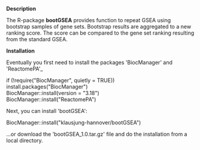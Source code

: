 **Description**

The R-package **bootGSEA** provides function to repeat GSEA using bootstrap samples of gene sets. Bootstrap results are aggregated to a new ranking score. The score can be compared to the gene set ranking resulting from the standard GSEA.

**Installation**

Eventually you first need to install the packages 'BiocManager' and 'ReactomePA'_

if (!require("BiocManager", quietly = TRUE))<br>
    install.packages("BiocManager")<br>
BiocManager::install(version = "3.18")<br>
BiocManager::install("ReactomePA")

Next, you can install 'bootGSEA':

BiocManager::install("klausjung-hannover/bootGSEA")

...or download the 'bootGSEA_1.0.tar.gz' file and do the installation from a local directory.
